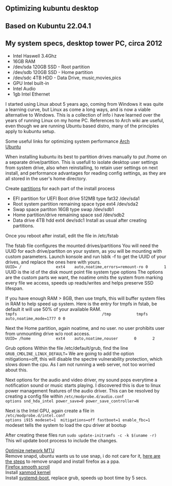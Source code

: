 ## Optimizing kubuntu desktop
## Based on Kubuntu 22.04.1
## My system specs, desktop tower PC, circa 2012
* Intel Haswell 3.4Ghz
* 16GB RAM
* /dev/sda 120GB SSD - Root partition
* /dev/sdb 120GB SSD - Home partition
* /dev/sdc 4TB HDD   - Data Drive, music,movies,pics
* GPU Intel built-in
* Intel Audio
* 1gb Intel Ethernet

I started using Linux about 5 years ago, coming from Windows it was quite a learning curve, but Linux as come a long ways,
and is now a viable alternative to Windows.
This is a collection of info i have learned over the years of running Linux on my home PC.
References to Arch wiki are useful, even though we are running Ubuntu based distro, many of the principles apply to kubuntu setup.

Some useful links for optimizing system performance
[Arch](https://wiki.archlinux.org/title/improving_performance)<br>
[Ubuntu](https://github.com/themagicalmammal/howtodebuntu#5-optimize-boot-time--ram-usage)<br>

When installing kubuntu its best to partition drives manually to put /home on a separate drive/partition.
This is usefull to isolate desktop user settings from system drive, also when reinstalling, to retain user settings on next install, 
and performance advantages for reading config settings, as they are all stored in the user's home directory.

Create [partitions](https://wiki.archlinux.org/title/partitioning) for each part of the install process
* EFI partition for UEFI Boot drive 512MB type fat32 /dev/sda1
* Root system partition remaining space type ext4 /dev/sda2
* Swap space partiton 16GB type swap /dev/sdb1
* Home partition/drive remaining space ssd /dev/sdb2
* Data drive 4TB hdd ext4 dev/sdc1
Install as usual after creating partitions.

Once you reboot after install, edit the file in /etc/fstab

The fstab file configures the mounted drives/partitions
You will need the UUID for each drive/partiton on your system, as you will be mounting with custom parameters.
Launch konsole and run lsblk -f  to get the UUID of your drives, and replace the ones here with yours.<br>
`UUID= /               ext4    auto,noatime,errors=remount-ro 0       1`<br>
UUID is the id of the disk                mount point     file system type   options
The options are the custom parts we want, the noatime omits the system from marking every file we access, 
speeds up reads/writes and helps preserve SSD lifespan.
 
 If you have enough RAM > 8GB, then use tmpfs, this will buffer system files in RAM to help speed up system.
 Here is the entry for tmpfs in fstab, be default it will use 50% of your available RAM.<br>
 `tmpfs                                     /tmp           tmpfs   auto,noatime,mode=1777 0 0`<br>
 
 Next the Home partition, again noatime, and no user. no user prohibits user from unmounting drive w/o root access.<br>
 `UUID= /home           ext4    auto,noatime,nouser       0       2`<br>
 
 Grub options
 Within the file /etc/default/grub, find the line
 `GRUB_CMDLINE_LINUX_DEFAULT=`
 We are going to add the option mitigations=off, this will disable the spectre vulnerability protection, which slows down the cpu.
 As I am not running a web server, not too worried about this.
 
 Next options for the audio and video driver, my sound pops everytime a notification sound or music starts playing.
 I discovered this is due to linux power management features of the audio driver.
 This can be resolved by creating a config file within `/etc/modprobe.d/audio.conf`<br>
 `options snd_hda_intel power_save=0 power_save_controller=N`<br>
 
 Next is the Intel GPU, again create a file in<br>
 `/etc/modprobe.d/intel.conf`<br>
 `options i915 modeset=1  mitigations=off fastboot=1 enable_fbc=1`<br>
 modeset tells the system to load the cpu driver at bootup
 
 After creating these files run `sudo update-initramfs -c -k $(uname -r)`<br>
 This wil update boot process to include the changes.
 
 [Optimize network MTU](https://appuals.com/how-to-optimize-ubuntu-internet-speed-with-mtu-settings/)<br> 
 Remove snapd, ubuntu wants us to use snap, i do not care for it, [here are the steps](https://haydenjames.io/remove-snap-ubuntu-22-04-lts/)
 to remove snapd and install firefox as a ppa.<br>
 [Firefox smooth scroll](https://github.com/AveYo/fox/blob/main/Natural%20Smooth%20Scrolling%20for%20user.js)<br>
 Install [xanmod kernel](https://xanmod.org/)<br>
 Install [systemd-boot](https://blobfolio.com/2018/replace-grub2-with-systemd-boot-on-ubuntu-18-04/), replace grub, speeds up boot time by 5 secs.<br>
